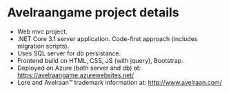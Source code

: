 # Avelraangame project details
- Web mvc project.
- .NET Core 3.1 server application. Code-first approach (includes migration scripts).
- Uses SQL server for db persistance.
- Frontend build on HTML, CSS, JS (with jquery), Bootstrap.
- Deployed on Azure (both server and db) at: https://avelraangame.azurewebsites.net/
- Lore and Avelraan™ trademark information at: http://www.avelraan.com/

